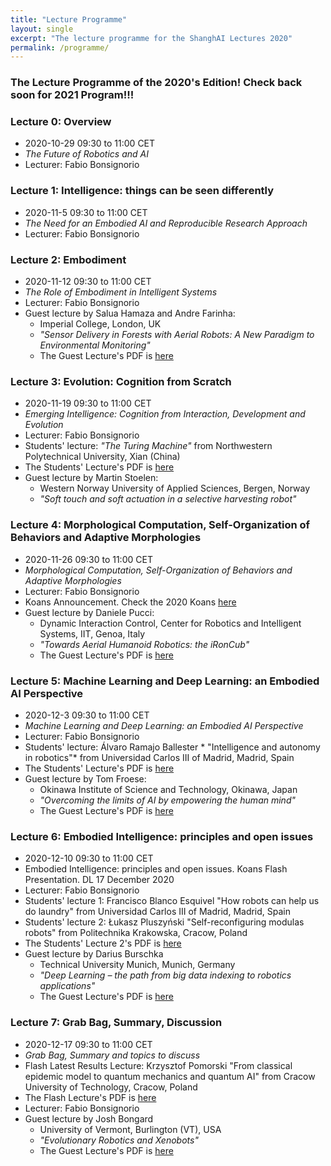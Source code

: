 ```yaml
---
title: "Lecture Programme"
layout: single
excerpt: "The lecture programme for the ShanghAI Lectures 2020"
permalink: /programme/
---
```


### The Lecture Programme of the 2020's Edition! Check back soon for 2021 Program!!!

### Lecture 0: Overview
* 2020-10-29  09:30 to 11:00 CET 
* *The Future of Robotics and AI* 
* Lecturer: Fabio Bonsignorio


### Lecture 1: Intelligence: things can be seen differently
* 2020-11-5 09:30 to 11:00 CET 
* *The Need for an Embodied AI and Reproducible Research Approach* 
* Lecturer: Fabio Bonsignorio


### Lecture 2: Embodiment
* 2020-11-12 09:30 to 11:00 CET 
* *The Role of Embodiment in Intelligent Systems* 
* Lecturer: Fabio Bonsignorio
* Guest lecture by Salua Hamaza and Andre Farinha: 
  * Imperial College, London, UK
  * *"Sensor Delivery in Forests with Aerial Robots: A New Paradigm to Environmental Monitoring"*
  * The Guest Lecture's PDF is [here](https://shanghai-lectures.github.io/slides/2020Sensor_Delivery_in_Forests-ShangAI_Lecture.pdf)

### Lecture 3: Evolution: Cognition from Scratch
* 2020-11-19 09:30 to 11:00 CET 
* *Emerging Intelligence: Cognition from Interaction, Development and Evolution* 
* Lecturer: Fabio Bonsignorio
* Students' lecture: *"The Turing Machine"* from Northwestern Polytechnical University, Xian (China) 
* The Students' Lecture's PDF is [here](https://shanghai-lectures.github.io/slides/2020StudentsTuring_machine-Guotengyang-lxa.pdf)
* Guest lecture by Martin Stoelen: 
  * Western Norway University of Applied Sciences, Bergen, Norway
  * *"Soft touch and soft actuation in a selective harvesting robot"* 
  

### Lecture 4: Morphological Computation, Self-Organization of Behaviors and Adaptive Morphologies
* 2020-11-26 09:30 to 11:00 CET
* *Morphological Computation, Self-Organization of Behaviors and Adaptive Morphologies* 
* Lecturer: Fabio Bonsignorio
* Koans Announcement. Check the 2020 Koans [here](https://shanghai-lectures.github.io/slides/SHAIL2020_KoansPDF.pdf)
* Guest lecture by Daniele Pucci: 
  *  Dynamic Interaction Control, Center for Robotics and Intelligent Systems, IIT, Genoa, Italy
  * *"Towards Aerial Humanoid Robotics: the iRonCub"* 
  * The Guest Lecture's PDF is [here](https://shanghai-lectures.github.io/slides/2020Pucci_aerial-humanoid-robotics.pdf)

### Lecture 5: Machine Learning and Deep Learning: an Embodied AI Perspective
* 2020-12-3  09:30 to 11:00 CET
* *Machine Learning and Deep Learning: an Embodied AI Perspective*  
* Lecturer: Fabio Bonsignorio 
* Students' lecture: Álvaro Ramajo Ballester * "Intelligence and autonomy in robotics"* from Universidad Carlos III of Madrid, Madrid, Spain
* The Students' Lecture's PDF is [here](https://shanghai-lectures.github.io/slides/2020StudentsIntelligence_and_Autonomy_in_Robotics.pdf)
*  Guest lecture by Tom Froese: 
   * Okinawa Institute of Science and Technology, Okinawa, Japan
   * *"Overcoming the limits of AI by empowering the human mind"* 
   * The Guest Lecture's PDF is [here](https://shanghai-lectures.github.io/slides/2020Froese-Overcoming_the_limits_of_AI.pdf)

### Lecture  6: Embodied Intelligence: principles and open issues
* 2020-12-10 09:30 to 11:00 CET
* Embodied Intelligence: principles and open issues. Koans Flash Presentation. DL 17 December 2020 
* Lecturer: Fabio Bonsignorio
* Students' lecture 1: Francisco Blanco Esquivel  "How robots can help us do laundry" from Universidad Carlos III of Madrid, Madrid, Spain
* Students' lecture 2: Łukasz Pluszyński  "Self-reconfiguring modulas robots" from Politechnika Krakowska, Cracow, Poland
* The Students' Lecture 2's PDF is [here](https://shanghai-lectures.github.io/slides/2020StudentsSelf-reconfiguring_modular_robots.pdf)
*  Guest lecture by Darius Burschka
   *  Technical University Munich, Munich, Germany
   * *"Deep Learning – the path from big data indexing to robotics applications"*
   * The Guest Lecture's PDF is [here](https://shanghai-lectures.github.io/slides/2020BurschkaShanghAi_DeepLearn.pdf)
  

### Lecture  7: Grab Bag, Summary, Discussion
* 2020-12-17 09:30 to 11:00 CET
* *Grab Bag, Summary and topics to discuss* 
* Flash Latest Results Lecture: Krzysztof Pomorski "From classical epidemic model to quantum mechanics and quantum AI" from Cracow University of Technology, Cracow, Poland
* The Flash Lecture's PDF is [here](https://shanghai-lectures.github.io/slides/2020FlashPresentation11Q5Q411.pdf)
* Lecturer: Fabio Bonsignorio
*  Guest lecture by Josh Bongard
   * University of Vermont, Burlington (VT), USA
   * *"Evolutionary Robotics and Xenobots"*
   * The Guest Lecture's PDF is [here](https://shanghai-lectures.github.io/slides/2020_JoshBongard_ShanghAI.pdf)






  


